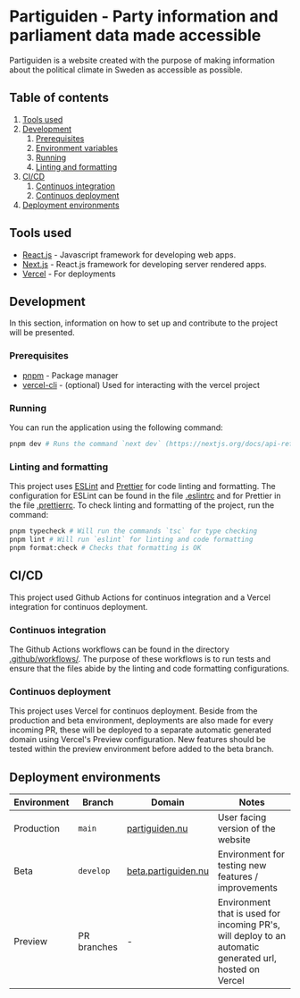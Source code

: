 # Partiguiden - Party information and parliament data made accessible

Partiguiden is a website created with the purpose of making information about the political climate in Sweden as accessible as possible.

## Table of contents

1. [Tools used](#tools-used)
2. [Development](#development)
   1. [Prerequisites](#prerequisites)
   2. [Environment variables](#environment-variables)
   3. [Running](#running)
   4. [Linting and formatting](#linting-and-formatting)
3. [CI/CD](#cicd)
   1. [Continuos integration](#continuos-integration)
   2. [Continuos deployment](#continuos-deployment)
4. [Deployment environments](#deployment-environments)

## Tools used

- [React.js](https://reactjs.org/) - Javascript framework for developing web apps.
- [Next.js](https://nextjs.org/) - React.js framework for developing server rendered apps.
- [Vercel](https://vercel.com/) - For deployments

## Development

In this section, information on how to set up and contribute to the project will be presented.

### Prerequisites

- [pnpm](https://pnpm.io) - Package manager
- [vercel-cli](https://vercel.com/docs/cli) - (optional) Used for interacting with the vercel project

### Running

You can run the application using the following command:

```sh
pnpm dev # Runs the command `next dev` (https://nextjs.org/docs/api-reference/cli#development)
```

### Linting and formatting

This project uses [ESLint](https://eslint.org) and [Prettier](https://prettier.io) for code linting and formatting. The configuration for ESLint can be found in the file [.eslintrc](./.eslintrc) and for Prettier in the file [.prettierrc](./.prettierrc). To check linting and formatting of the project, run the command:

```sh
pnpm typecheck # Will run the commands `tsc` for type checking
pnpm lint # Will run `eslint` for linting and code formatting
pnpm format:check # Checks that formatting is OK
```

## CI/CD

This project used Github Actions for continuos integration and a Vercel integration for continuos deployment.

### Continuos integration

The Github Actions workflows can be found in the directory [.github/workflows/](./.github/workflows/). The purpose of these workflows is to run tests and ensure that the files abide by the linting and code formatting configurations.

### Continuos deployment

This project uses Vercel for continuos deployment. Beside from the production and beta environment, deployments are also made for every incoming PR, these will be deployed to a separate automatic generated domain using Vercel's Preview configuration. New features should be tested within the preview environment before added to the beta branch.

## Deployment environments

| Environment | Branch      | Domain                                             | Notes                                                                                                   |
| ----------- | ----------- | -------------------------------------------------- | ------------------------------------------------------------------------------------------------------- |
| Production  | `main`      | [partiguiden.nu](https://partiguiden.nu)           | User facing version of the website                                                                      |
| Beta        | `develop`   | [beta.partiguiden.nu](https://beta.partiguiden.nu) | Environment for testing new features / improvements                                                     |
| Preview     | PR branches | -                                                  | Environment that is used for incoming PR's, will deploy to an automatic generated url, hosted on Vercel |
